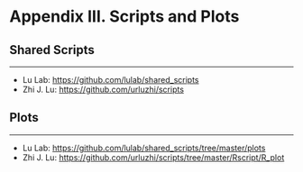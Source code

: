 # Appendix III. Scripts and Plots

## Shared Scripts

---

* Lu Lab: https://github.com/lulab/shared_scripts
* Zhi J. Lu: https://github.com/urluzhi/scripts



## Plots

---

* Lu Lab: https://github.com/lulab/shared_scripts/tree/master/plots
* Zhi J. Lu: https://github.com/urluzhi/scripts/tree/master/Rscript/R_plot

